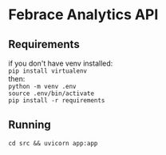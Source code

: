 # Febrace Analytics API

## Requirements

if you don't have venv installed:\
`pip install virtualenv`\
then:\
`python -m venv .env`\
`source .env/bin/activate`\
`pip install -r requirements`

## Running
`cd src && uvicorn app:app`
